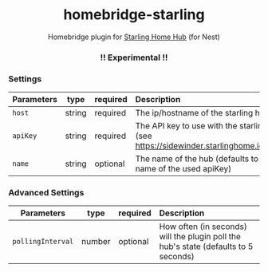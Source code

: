 <p align="center">

</p>

<span align="center">

# homebridge-starling

Homebridge plugin for [Starling Home Hub](https://www.starlinghome.io/) (for Nest)

### !! Experimental !!

</span>


### Settings

| Parameters | type                 | required | Description                                                                             |
|------------|----------------------|----------|:----------------------------------------------------------------------------------------|
| `host`     | string               | required | The ip/hostname of the starling hub                                                     |
| `apiKey`   | string               | required | The API key to use with the starling hub (see https://sidewinder.starlinghome.io/sdc/)) 
| `name`     | string               | optional | The name of the hub (defaults to the name of the used apiKey)                           |

### Advanced Settings

| Parameters        | type   | required | Description                                                                             |
|-------------------|--------|----------|:----------------------------------------------------------------------------------------|
| `pollingInterval` | number | optional | How often (in seconds) will the plugin poll the hub's state (defaults to 5 seconds)     |